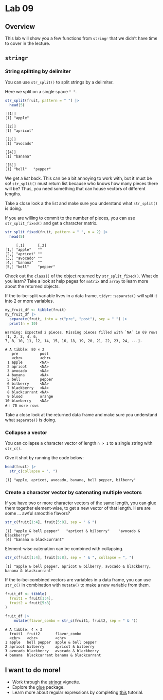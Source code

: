 # Lab 09


## Overview

This lab will show you a few functions from `stringr` that we didn’t
have time to cover in the lecture.

## `stringr`

### String splitting by delimiter

You can use `str_split()` to split strings by a delimiter.

Here we split on a single space `" "`.

``` r
str_split(fruit, pattern = " ") |> 
  head(5)
```

    [[1]]
    [1] "apple"

    [[2]]
    [1] "apricot"

    [[3]]
    [1] "avocado"

    [[4]]
    [1] "banana"

    [[5]]
    [1] "bell"   "pepper"

We get a *list* back. This can be a bit annoying to work with, but it
must be so! `str_split()` must return list because who knows how many
pieces there will be? Thus, you need something that can house vectors of
different lengths.

Take a close look a the list and make sure you understand what
`str_split()` is doing.

If you are willing to commit to the number of pieces, you can use
`str_split_fixed()` and get a character matrix.

``` r
str_split_fixed(fruit, pattern = " ", n = 2) |> 
  head(5)
```

         [,1]      [,2]    
    [1,] "apple"   ""      
    [2,] "apricot" ""      
    [3,] "avocado" ""      
    [4,] "banana"  ""      
    [5,] "bell"    "pepper"

Check out the `class()` of the object returned by `str_split_fixed()`.
What do you learn? Take a look at help pages for `matrix` and `array` to
learn more about the returned objects.

If the to-be-split variable lives in a data frame, `tidyr::separate()`
will split it into 2 or more variables.

``` r
my_fruit_df <- tibble(fruit)
my_fruit_df |> 
  separate(fruit, into = c("pre", "post"), sep = " ") |> 
  print(n = 10)
```

    Warning: Expected 2 pieces. Missing pieces filled with `NA` in 69 rows [1, 2, 3, 4, 6,
    7, 8, 10, 11, 12, 14, 15, 16, 18, 19, 20, 21, 22, 23, 24, ...].

    # A tibble: 80 × 2
       pre          post  
       <chr>        <chr> 
     1 apple        <NA>  
     2 apricot      <NA>  
     3 avocado      <NA>  
     4 banana       <NA>  
     5 bell         pepper
     6 bilberry     <NA>  
     7 blackberry   <NA>  
     8 blackcurrant <NA>  
     9 blood        orange
    10 blueberry    <NA>  
    # ℹ 70 more rows

Take a close look at the returned data frame and make sure you
understand what `separate()` is doing.

### Collapse a vector

You can collapse a character vector of length `n > 1` to a single string
with `str_c()`.

Give it shot by running the code below:

``` r
head(fruit) |> 
  str_c(collapse = ", ")
```

    [1] "apple, apricot, avocado, banana, bell pepper, bilberry"

### Create a character vector by catenating multiple vectors

If you have two or more character vectors of the same length, you can
glue them together element-wise, to get a new vector of that length.
Here are some … awful smoothie flavors?

``` r
str_c(fruit[1:4], fruit[5:8], sep = " & ")
```

    [1] "apple & bell pepper"   "apricot & bilberry"    "avocado & blackberry" 
    [4] "banana & blackcurrant"

Element-wise catenation can be combined with collapsing.

``` r
str_c(fruit[1:4], fruit[5:8], sep = " & ", collapse = ", ")
```

    [1] "apple & bell pepper, apricot & bilberry, avocado & blackberry, banana & blackcurrant"

If the to-be-combined vectors are variables in a data frame, you can use
`str_c()` in combination with `mutate()` to make a new variable from
them.

``` r
fruit_df <- tibble(
  fruit1 = fruit[1:4],
  fruit2 = fruit[5:8]
)

fruit_df |> 
    mutate(flavor_combo = str_c(fruit1, fruit2, sep = " & "))
```

    # A tibble: 4 × 3
      fruit1  fruit2       flavor_combo         
      <chr>   <chr>        <chr>                
    1 apple   bell pepper  apple & bell pepper  
    2 apricot bilberry     apricot & bilberry   
    3 avocado blackberry   avocado & blackberry 
    4 banana  blackcurrant banana & blackcurrant

## I want to do more!

- Work through the
  [stringr](https://cran.r-project.org/web/packages/stringr/vignettes/stringr.html)
  vignette.
- Explore the [glue](https://glue.tidyverse.org/) package.
- Learn more about regular expressions by completing
  [this](https://regexone.com/) tutorial.
